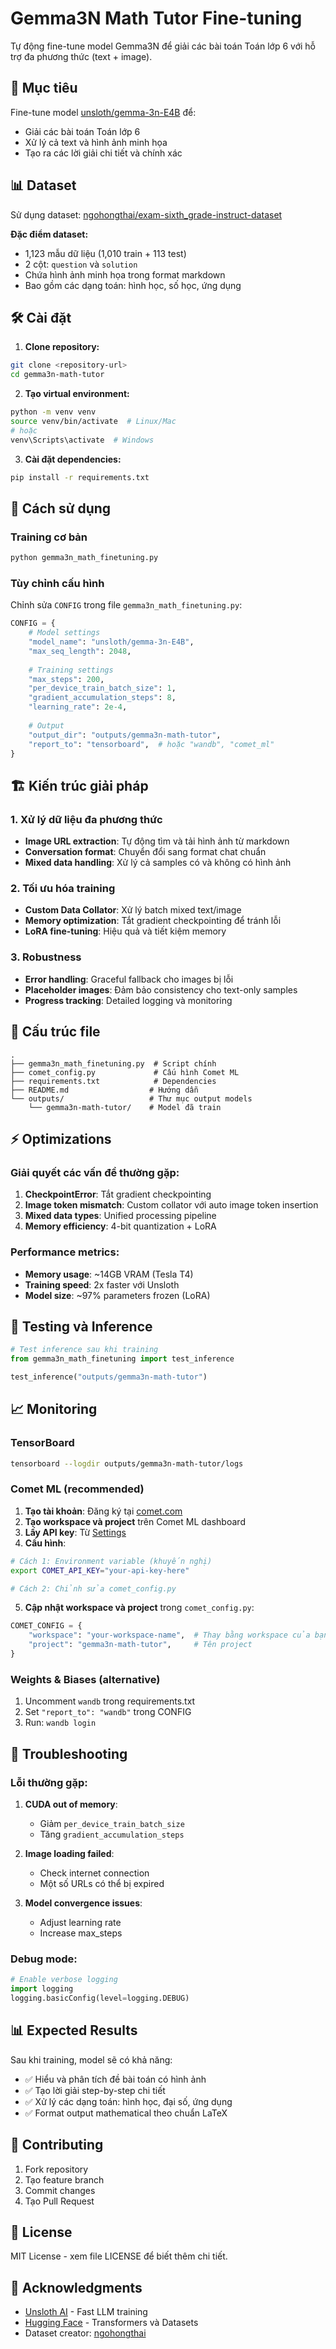 # Gemma3N Math Tutor Fine-tuning

Tự động fine-tune model Gemma3N để giải các bài toán Toán lớp 6 với hỗ trợ đa phương thức (text + image).

## 🎯 Mục tiêu

Fine-tune model [unsloth/gemma-3n-E4B](https://huggingface.co/unsloth/gemma-3n-E4B) để:
- Giải các bài toán Toán lớp 6
- Xử lý cả text và hình ảnh minh họa
- Tạo ra các lời giải chi tiết và chính xác

## 📊 Dataset

Sử dụng dataset: [ngohongthai/exam-sixth_grade-instruct-dataset](https://huggingface.co/datasets/ngohongthai/exam-sixth_grade-instruct-dataset)

**Đặc điểm dataset:**
- 1,123 mẫu dữ liệu (1,010 train + 113 test)
- 2 cột: `question` và `solution`
- Chứa hình ảnh minh họa trong format markdown
- Bao gồm các dạng toán: hình học, số học, ứng dụng

## 🛠️ Cài đặt

1. **Clone repository:**
```bash
git clone <repository-url>
cd gemma3n-math-tutor
```

2. **Tạo virtual environment:**
```bash
python -m venv venv
source venv/bin/activate  # Linux/Mac
# hoặc
venv\Scripts\activate  # Windows
```

3. **Cài đặt dependencies:**
```bash
pip install -r requirements.txt
```

## 🚀 Cách sử dụng

### Training cơ bản
```bash
python gemma3n_math_finetuning.py
```

### Tùy chỉnh cấu hình
Chỉnh sửa `CONFIG` trong file `gemma3n_math_finetuning.py`:

```python
CONFIG = {
    # Model settings
    "model_name": "unsloth/gemma-3n-E4B",
    "max_seq_length": 2048,
    
    # Training settings
    "max_steps": 200,
    "per_device_train_batch_size": 1,
    "gradient_accumulation_steps": 8,
    "learning_rate": 2e-4,
    
    # Output
    "output_dir": "outputs/gemma3n-math-tutor",
    "report_to": "tensorboard",  # hoặc "wandb", "comet_ml"
}
```

## 🏗️ Kiến trúc giải pháp

### 1. Xử lý dữ liệu đa phương thức
- **Image URL extraction**: Tự động tìm và tải hình ảnh từ markdown
- **Conversation format**: Chuyển đổi sang format chat chuẩn
- **Mixed data handling**: Xử lý cả samples có và không có hình ảnh

### 2. Tối ưu hóa training
- **Custom Data Collator**: Xử lý batch mixed text/image
- **Memory optimization**: Tắt gradient checkpointing để tránh lỗi
- **LoRA fine-tuning**: Hiệu quả và tiết kiệm memory

### 3. Robustness
- **Error handling**: Graceful fallback cho images bị lỗi
- **Placeholder images**: Đảm bảo consistency cho text-only samples
- **Progress tracking**: Detailed logging và monitoring

## 📁 Cấu trúc file

```
.
├── gemma3n_math_finetuning.py  # Script chính
├── comet_config.py             # Cấu hình Comet ML
├── requirements.txt            # Dependencies
├── README.md                  # Hướng dẫn
└── outputs/                   # Thư mục output models
    └── gemma3n-math-tutor/    # Model đã train
```

## ⚡ Optimizations

### Giải quyết các vấn đề thường gặp:

1. **CheckpointError**: Tắt gradient checkpointing
2. **Image token mismatch**: Custom collator với auto image token insertion
3. **Mixed data types**: Unified processing pipeline
4. **Memory efficiency**: 4-bit quantization + LoRA

### Performance metrics:
- **Memory usage**: ~14GB VRAM (Tesla T4)
- **Training speed**: 2x faster với Unsloth
- **Model size**: ~97% parameters frozen (LoRA)

## 🧪 Testing và Inference

```python
# Test inference sau khi training
from gemma3n_math_finetuning import test_inference

test_inference("outputs/gemma3n-math-tutor")
```

## 📈 Monitoring

### TensorBoard
```bash
tensorboard --logdir outputs/gemma3n-math-tutor/logs
```

### Comet ML (recommended)
1. **Tạo tài khoản**: Đăng ký tại [comet.com](https://www.comet.com/)
2. **Tạo workspace và project** trên Comet ML dashboard
3. **Lấy API key**: Từ [Settings](https://www.comet.com/api/my/settings/)
4. **Cấu hình**:
```bash
# Cách 1: Environment variable (khuyến nghị)
export COMET_API_KEY="your-api-key-here"

# Cách 2: Chỉnh sửa comet_config.py
```
5. **Cập nhật workspace và project** trong `comet_config.py`:
```python
COMET_CONFIG = {
    "workspace": "your-workspace-name",  # Thay bằng workspace của bạn
    "project": "gemma3n-math-tutor",     # Tên project
}
```

### Weights & Biases (alternative)
1. Uncomment `wandb` trong requirements.txt
2. Set `"report_to": "wandb"` trong CONFIG
3. Run: `wandb login`

## 🔧 Troubleshooting

### Lỗi thường gặp:

1. **CUDA out of memory**:
   - Giảm `per_device_train_batch_size`
   - Tăng `gradient_accumulation_steps`

2. **Image loading failed**:
   - Check internet connection
   - Một số URLs có thể bị expired

3. **Model convergence issues**:
   - Adjust learning rate
   - Increase max_steps

### Debug mode:
```python
# Enable verbose logging
import logging
logging.basicConfig(level=logging.DEBUG)
```

## 📊 Expected Results

Sau khi training, model sẽ có khả năng:
- ✅ Hiểu và phân tích đề bài toán có hình ảnh
- ✅ Tạo lời giải step-by-step chi tiết
- ✅ Xử lý các dạng toán: hình học, đại số, ứng dụng
- ✅ Format output mathematical theo chuẩn LaTeX

## 🤝 Contributing

1. Fork repository
2. Tạo feature branch
3. Commit changes
4. Tạo Pull Request

## 📜 License

MIT License - xem file LICENSE để biết thêm chi tiết.

## 🙏 Acknowledgments

- [Unsloth AI](https://github.com/unslothai/unsloth) - Fast LLM training
- [Hugging Face](https://huggingface.co/) - Transformers và Datasets
- Dataset creator: [ngohongthai](https://huggingface.co/ngohongthai)